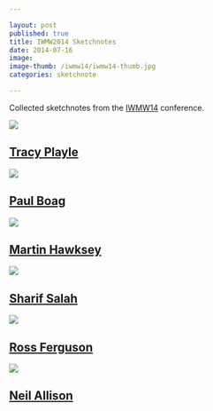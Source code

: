 ```yaml
---

layout: post
published: true
title: IWMW2014 Sketchnotes
date: 2014-07-16
image: 
image-thumb: /iwmw14/iwmw14-thumb.jpg
categories: sketchnote

---
```



Collected sketchnotes from the [IWMW14](http://iwmw.org/iwmw2014/programme/) conference.

<section>
  	<div class="panel">
		<a href="{{ site.baseurl }}/images/iwmw14/iwmw14-2014-07-16-tracy-playle.jpg"><img src="{{ site.baseurl }}/images/iwmw14/iwmw14-2014-07-16-tracy-playle-thumb.jpg" class="img-responsive"></a>
		<h2 class="panel-title media-heading"><a href="{{ site.baseurl }}/images/iwmw14/iwmw14-2014-07-16-tracy-playle.jpg">Tracy Playle</a></h2>
	</div>
</section>

<section>
  	<div class="panel">
		<a href="{{ site.baseurl }}/images/iwmw14/iwmw14-2014-07-16-paul-boag.jpg"><img src="{{ site.baseurl }}/images/iwmw14/iwmw14-2014-07-16-paul-boag-thumb.jpg" class="img-responsive"></a>
		<h2 class="panel-title media-heading"><a href="{{ site.baseurl }}/images/iwmw14/iwmw14-2014-07-16-paul-boag.jpg">Paul Boag</a></h2>
	</div>
</section>

<section>
  	<div class="panel">
		<a href="{{ site.baseurl }}/images/iwmw14/iwmw14-2014-07-16-martin-hawksey.jpg"><img src="{{ site.baseurl }}/images/iwmw14/iwmw14-2014-07-16-martin-hawksey-thumb.jpg" class="img-responsive"></a>
		<h2 class="panel-title media-heading"><a href="{{ site.baseurl }}/images/iwmw14/iwmw14-2014-07-16-martin-hawksey.jpg">Martin Hawksey</a></h2>
	</div>
</section>

<section>
  	<div class="panel">
		<a href="{{ site.baseurl }}/images/iwmw14/iwmw14-2014-07-16-sharif-salah.jpg"><img src="{{ site.baseurl }}/images/iwmw14/iwmw14-2014-07-16-sharif-salah-thumb.jpg" class="img-responsive"></a>
		<h2 class="panel-title media-heading"><a href="{{ site.baseurl }}/images/iwmw14/iwmw14-2014-07-16-sharif-salah.jpg">Sharif Salah</a></h2>
	</div>
</section>

<section>
  	<div class="panel">
		<a href="{{ site.baseurl }}/images/iwmw14/iwmw14-2014-07-16-ross-ferguson.jpg"><img src="{{ site.baseurl }}/images/iwmw14/iwmw14-2014-07-16-ross-ferguson-thumb.jpg" class="img-responsive"></a>
		<h2 class="panel-title media-heading"><a href="{{ site.baseurl }}/images/iwmw14/iwmw14-2014-07-16-ross-ferguson.jpg">Ross Ferguson</a></h2>
	</div>
</section>

<section>
  	<div class="panel">
		<a href="{{ site.baseurl }}/images/iwmw14/iwmw14-2014-07-16-neil-allison.jpg"><img src="{{ site.baseurl }}/images/iwmw14/iwmw14-2014-07-16-neil-allison-thumb.jpg" class="img-responsive"></a>
		<h2 class="panel-title media-heading"><a href="{{ site.baseurl }}/images/iwmw14/iwmw14-2014-07-16-neil-allison.jpg">Neil Allison</a></h2>
	</div>
</section>

